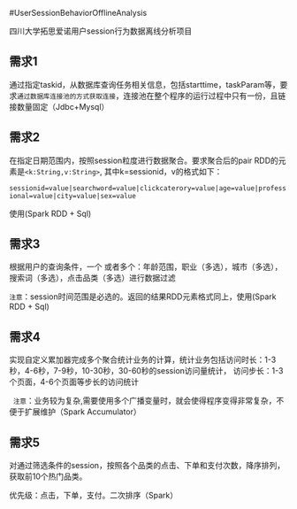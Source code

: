 #UserSessionBehaviorOfflineAnalysis

四川大学拓思爱诺用户session行为数据离线分析项目

## 需求1
通过指定taskid，从数据库查询任务相关信息，包括starttime，taskParam等，要求`通过数据库连接池的方式获取连接`，连接池在整个程序的运行过程中只有一份，且链接数量固定（Jdbc+Mysql）

## 需求2
在指定日期范围内，按照session粒度进行数据聚合。要求聚合后的pair RDD的元素是`<k:String,v:String>`,	其中k=sessionid，v的格式如下：

`sessionid=value|searchword=value|clickcaterory=value|age=value|professional=value|city=value|sex=value`

使用(Spark RDD + Sql)

## 需求3
根据用户的查询条件，一个 或者多个：年龄范围，职业（多选），城市（多选），搜索词（多选），点击品类（多选）进行数据过滤

`注意`：session时间范围是必选的。返回的结果RDD元素格式同上，使用(Spark RDD + Sql)

## 需求4

实现自定义累加器完成多个聚合统计业务的计算，统计业务包括访问时长：1-3秒，4-6秒，7-9秒，10-30秒，30-60秒的session访问量统计，
访问步长：1-3个页面，4-6个页面等步长的访问统计

` 注意`：业务较为复杂,需要使用多个广播变量时，就会使得程序变得非常复杂，不便于扩展维护（Spark Accumulator）

## 需求5
对通过筛选条件的session，按照各个品类的点击、下单和支付次数，降序排列，获取前10个热门品类。

优先级：点击，下单，支付。二次排序（Spark）
